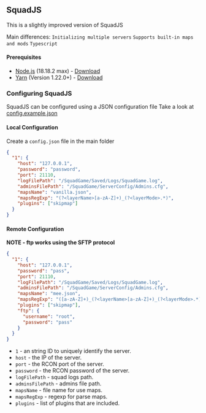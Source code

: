 ## **SquadJS**

This is a slightly improved version of SquadJS

Main differences:
`Initializing multiple servers`
`Supports built-in maps and mods`
`Typescript`

#### Prerequisites

- [Node.js](https://nodejs.org/en/) (18.18.2 max) - [Download](https://nodejs.org/en/)
- [Yarn](https://yarnpkg.com/) (Version 1.22.0+) - [Download](https://classic.yarnpkg.com/en/docs/install)

### Configuring SquadJS

SquadJS can be configured using a JSON configuration file
Take a look at [config.example.json](./config.example.json)

#### Local Configuration

Create a `config.json` file in the main folder

```json
{
  "1": {
    "host": "127.0.0.1",
    "password": "password",
    "port": 21110,
    "logFilePath": "/SquadGame/Saved/Logs/SquadGame.log",
    "adminsFilePath": "/SquadGame/ServerConfig/Admins.cfg",
    "mapsName": "vanilla.json",
    "mapsRegExp": "(?<layerName>[a-zA-Z]+)_(?<layerMode>.*)",
    "plugins": ["skipmap"]
  }
}
```

#### Remote Configuration

**NOTE - ftp works using the SFTP protocol**

```json
{
  "1": {
    "host": "127.0.0.1",
    "password": "pass",
    "port": 21110,
    "logFilePath": "/SquadGame/Saved/Logs/SquadGame.log",
    "adminsFilePath": "/SquadGame/ServerConfig/Admins.cfg",
    "mapsName": "mee.json",
    "mapsRegExp": "([a-zA-Z]+)_(?<layerName>[a-zA-Z]+)_(?<layerMode>.*)",
    "plugins": ["skipmap"],
    "ftp": {
      "username": "root",
      "password": "pass"
    }
  }
}
```

- `1` - an string ID to uniquely identify the server.
- `host` - the IP of the server.
- `port` - the RCON port of the server.
- `password` - the RCON password of the server.
- `logFilePath` - squad logs path.
- `adminsFilePath` - admins file path.
- `mapsName` - file name for use maps.
- `mapsRegExp` - regexp for parse maps.
- `plugins` - list of plugins that are included.

